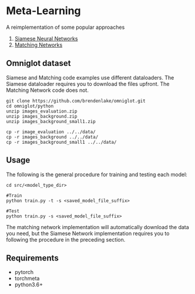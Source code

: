 # Meta-Learning

A reimplementation of some popular approaches
1. [Siamese Neural Networks](http://www.cs.toronto.edu/~gkoch/files/msc-thesis.pdf)
2. [Matching Networks](https://arxiv.org/pdf/1606.04080.pdf)

## Omniglot dataset
Siamese and Matching code examples use different dataloaders. The Siamese dataloader requires you to download the files upfront. The Matching Network code does not.

```
git clone https://github.com/brendenlake/omniglot.git
cd omniglot/python
unzip images_evaluation.zip
unzip images_background.zip
unzip images_background_small1.zip

cp -r image_evaluation ../../data/
cp -r images_background ../../data/
cp -r images_background_small1 ../../data/
```

## Usage
The following is the general procedure for training and testing each model:

```
cd src/<model_type_dir>

#Train
python train.py -t -s <saved_model_file_suffix>

#Test
python train.py -s <saved_model_file_suffix>
```

The matching network implementation will automatically download the data you need, but the Siamese Network implementation requires you to following the procedure in the preceding section.

## Requirements
- pytorch
- torchmeta
- python3.6+

